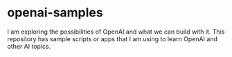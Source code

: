 # openai-samples
I am exploring the possibilities of OpenAI and what we can build with it. This repository has sample scripts or apps that I am using to learn OpenAI and other AI topics.
